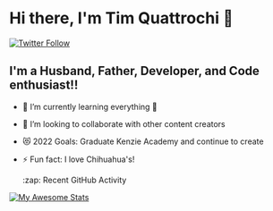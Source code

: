 # Hi there, I'm Tim Quattrochi 👋


[![Twitter Follow](https://img.shields.io/twitter/follow/tjq9?color=1DA1F2&logo=twitter&style=for-the-badge)](https://twitter.com/intent/follow?original_referer=https%3A%2F%2Fgithub.com%2Ftjq9&screen_name=tjq9)

## I'm a Husband, Father, Developer, and Code enthusiast!!

- 🌱 I’m currently learning everything 🤣
- 👯 I’m looking to collaborate with other content creators
- 😻 2022 Goals: Graduate Kenzie Academy and continue to create
- ⚡ Fun fact: I love Chihuahua's!




  <summary>:zap: Recent GitHub Activity</summary>
  


[![My Awesome Stats](https://awesome-github-stats.azurewebsites.net/user-stats/Tim-Quattrochi?cardType=github&theme=react)](https://git.io/awesome-stats-card)




[twitter]: https://twitter.com/tjq9
[linkedin]: https://www.linkedin.com/in/timquattrochi/
